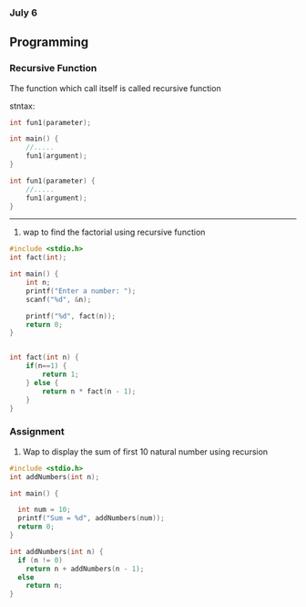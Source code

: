 ### July 6

Programming
-

### Recursive Function

The function which call itself is called recursive function

stntax:

```c
int fun1(parameter);

int main() {
    //.....
    fun1(argument);
}

int fun1(parameter) {
    //.....
    fun1(argument);
}
```

---
 
1. wap to find the factorial using recursive function

```c
#include <stdio.h>
int fact(int);

int main() {
    int n;
    printf("Enter a number: ");
    scanf("%d", &n);

    printf("%d", fact(n));
    return 0;
}


int fact(int n) {
    if(n==1) {
        return 1;
    } else {
        return n * fact(n - 1);
    }
}
```

### Assignment

1. Wap to display the sum of first 10 natural number using recursion

```c
#include <stdio.h>
int addNumbers(int n);

int main() {

  int num = 10;
  printf("Sum = %d", addNumbers(num));
  return 0;
}

int addNumbers(int n) {
  if (n != 0)
    return n + addNumbers(n - 1);
  else
    return n;
}

```